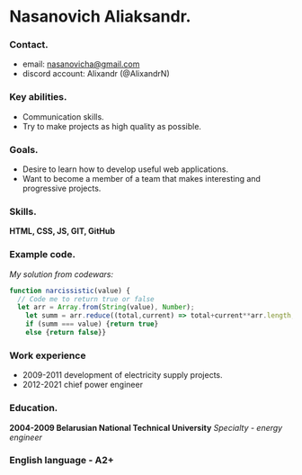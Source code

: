 # Nasanovich Aliaksandr.

### Contact.
* email: nasanovicha@gmail.com
* discord account: Alixandr (@AlixandrN)

### Key abilities.
* Communication skills.
* Try to make projects as high quality as possible.
### Goals.
* Desire to learn how to develop useful web applications.
* Want to become a member of a team that makes interesting and progressive projects.

### Skills.
**HTML, CSS, JS, GIT, GitHub**
 
### Example code.
*My solution from codewars:*
```javascript
function narcissistic(value) {
  // Code me to return true or false
  let arr = Array.from(String(value), Number);
    let summ = arr.reduce((total,current) => total+current**arr.length,0);
    if (summ === value) {return true}
    else {return false}} 
```

### Work experience
* 2009-2011 development of electricity supply projects.
* 2012-2021 chief power engineer

### Education.
**2004-2009 Belarusian National Technical University** 
*Specialty - energy engineer*

### English language - A2+